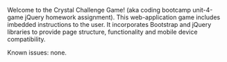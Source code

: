 Welcome to the Crystal Challenge Game! (aka coding bootcamp unit-4-game jQuery homework assignment).  This web-application game includes imbedded instructions to the user.  It incorporates Bootstrap and jQuery libraries to provide page structure, functionality and mobile device compatibility.

Known issues:  none.
